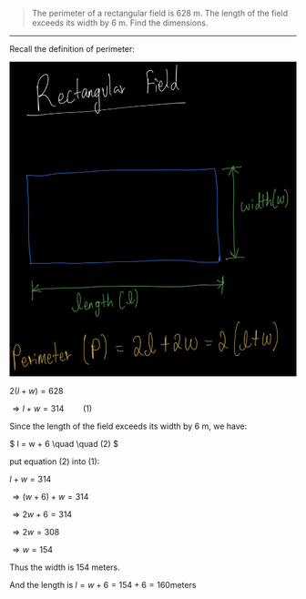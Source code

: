 > The perimeter of a rectangular field is $628$ m. The length of the field 
> exceeds its width by $6$ m. Find the dimensions. 

--------------------------------

Recall the definition of perimeter: 

<img src="definition_of_perimeter.jpg">

$2(l + w) = 628$

$\Rightarrow l + w = 314 \quad \quad (1)$

Since the length of the field exceeds its width by $6$ m, we have: 

$
l = w + 6 \quad \quad (2)
$

put equation $(2)$ into $(1)$: 

$l + w = 314$

$\Rightarrow (w + 6) + w = 314$

$\Rightarrow 2w + 6 = 314$

$\Rightarrow 2w = 308$

$\Rightarrow w = 154$

Thus the width is $154$ meters.

And the length is $l = w + 6 = 154 + 6 = 160 \text {meters}$